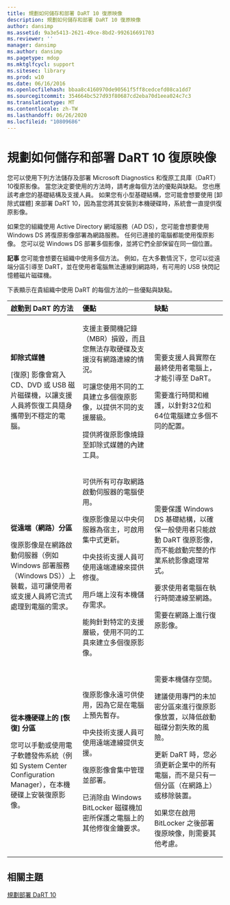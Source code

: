 ```yaml
---
title: 規劃如何儲存和部署 DaRT 10 復原映像
description: 規劃如何儲存和部署 DaRT 10 復原映像
author: dansimp
ms.assetid: 9a3e5413-2621-49ce-8bd2-992616691703
ms.reviewer: ''
manager: dansimp
ms.author: dansimp
ms.pagetype: mdop
ms.mktglfcycl: support
ms.sitesec: library
ms.prod: w10
ms.date: 06/16/2016
ms.openlocfilehash: bbaa8c4160970de90561f5ff8cedcefd08ca1dd7
ms.sourcegitcommit: 354664bc527d93f80687cd2eba70d1eea024c7c3
ms.translationtype: MT
ms.contentlocale: zh-TW
ms.lasthandoff: 06/26/2020
ms.locfileid: "10809686"
---
```

# 規劃如何儲存和部署 DaRT 10 復原映像


您可以使用下列方法儲存及部署 Microsoft Diagnostics 和復原工具庫（DaRT）10復原影像。 當您決定要使用的方法時，請考慮每個方法的優點與缺點。 您也應該考慮您的基礎結構及支援人員。 如果您有小型基礎結構，您可能會想要使用 [卸除式媒體] 來部署 DaRT 10，因為當您將其安裝到本機硬碟時，系統會一直提供復原影像。

如果您的組織使用 Active Directory 網域服務（AD DS），您可能會想要使用 Windows DS 將復原影像部署為網路服務。 任何已連接的電腦都能使用復原影像。 您可以從 Windows DS 部署多個影像，並將它們全部保留在同一個位置。

**記事** 您可能會想要在組織中使用多個方法。 例如，在大多數情況下，您可以從遠端分區引導至 DaRT，並在使用者電腦無法連線到網路時，有可用的 USB 快閃記憶體磁片磁碟機。

 

下表顯示在貴組織中使用 DaRT 的每個方法的一些優點與缺點。

<table>
<colgroup>
<col width="33%" />
<col width="33%" />
<col width="33%" />
</colgroup>
<thead>
<tr class="header">
<th align="left">啟動到 DaRT 的方法</th>
<th align="left">優點</th>
<th align="left">缺點</th>
</tr>
</thead>
<tbody>
<tr class="odd">
<td align="left"><p><strong>卸除式媒體</strong></p>
<p>[復原] 影像會寫入 CD、DVD 或 USB 磁片磁碟機，以讓支援人員將恢復工具隨身攜帶到不穩定的電腦。</p></td>
<td align="left"><p>支援主要開機記錄（MBR）損毀，而且您無法存取硬碟及支援沒有網路連線的情況。</p>
<p>可讓您使用不同的工具建立多個復原影像，以提供不同的支援層級。</p>
<p>提供將復原影像燒錄至卸除式媒體的內建工具。</p></td>
<td align="left"><p>需要支援人員實際在最終使用者電腦上，才能引導至 DaRT。</p>
<p>需要進行時間和維護，以針對32位和64位電腦建立多個不同的配置。</p></td>
</tr>
<tr class="even">
<td align="left"><p><strong>從遠端（網路）分區</strong></p>
<p>復原影像是在網路啟動伺服器（例如 Windows 部署服務（Windows DS））上裝載，這可讓使用者或支援人員將它流式處理到電腦的需求。</p></td>
<td align="left"><p>可供所有可存取網路啟動伺服器的電腦使用。</p>
<p>復原影像是以中央伺服器為宿主，可啟用集中式更新。</p>
<p>中央技術支援人員可使用遠端連線來提供修復。</p>
<p>用戶端上沒有本機儲存需求。</p>
<p>能夠針對特定的支援層級，使用不同的工具來建立多個復原影像。</p></td>
<td align="left"><p>需要保護 Windows DS 基礎結構，以確保一般使用者只能啟動 DaRT 復原影像，而不能啟動完整的作業系統影像處理常式。</p>
<p></p>
<p></p>
<p>要求使用者電腦在執行時間連線至網路。</p>
<p>需要在網路上進行復原影像。</p></td>
</tr>
<tr class="odd">
<td align="left"><p><strong>從本機硬碟上的 [恢復] 分區</strong></p>
<p>您可以手動或使用電子軟體發佈系統（例如 System Center Configuration Manager），在本機硬碟上安裝復原影像。</p></td>
<td align="left"><p>復原影像永遠可供使用，因為它是在電腦上預先暫存。</p>
<p>中央技術支援人員可使用遠端連線提供支援。</p>
<p>復原影像會集中管理並部署。</p>
<p>已消除由 Windows BitLocker 磁碟機加密所保護之電腦上的其他修復金鑰要求。</p></td>
<td align="left"><p>需要本機儲存空間。</p>
<p>建議使用專門的未加密分區來進行復原影像放置，以降低啟動磁碟分割失敗的風險。</p>
<p>更新 DaRT 時，您必須更新企業中的所有電腦，而不是只有一個分區（在網路上）或移除裝置。</p>
<p>如果您在啟用 BitLocker 之後部署復原映像，則需要其他考慮。</p></td>
</tr>
</tbody>
</table>

 

## 相關主題


[規劃部署 DaRT 10](planning-to-deploy-dart-10.md)

 

 





